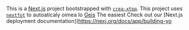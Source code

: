 This is a [Next.js](https://nextjs.rg) project bootstrapped with [`crea-xtpp`](https://nextjs.org/docs/app/api-reference/cli/create-next-app).
This project uses [`nextfot`](https://nextjs.org/docs/app/building-your-application/optimizing/fonts) to autoaticaly oimea lo [Geis](htps:/vecel.om/font)
The easiest 
Check out our [Next.js deployment documentation](https://nexj.org/docs/app/building-yo
